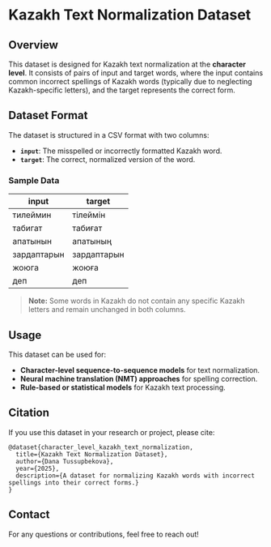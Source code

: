 # Kazakh Text Normalization Dataset

## Overview
This dataset is designed for Kazakh text normalization at the **character level**. It consists of pairs of input and target words, where the input contains common incorrect spellings of Kazakh words (typically due to neglecting Kazakh-specific letters), and the target represents the correct form.

## Dataset Format
The dataset is structured in a CSV format with two columns:
- **`input`**: The misspelled or incorrectly formatted Kazakh word.
- **`target`**: The correct, normalized version of the word.

### Sample Data
| input       | target      |
|------------|------------|
| тилеймин   | тілеймін   |
| табигат    | табиғат    |
| апатынын   | апатының   |
| зардаптарын | зардаптарын |
| жоюга      | жоюға      |
| деп        | деп        |

> **Note:** Some words in Kazakh do not contain any specific Kazakh letters and remain unchanged in both columns.

## Usage
This dataset can be used for:
- **Character-level sequence-to-sequence models** for text normalization.
- **Neural machine translation (NMT) approaches** for spelling correction.
- **Rule-based or statistical models** for Kazakh text processing.

## Citation
If you use this dataset in your research or project, please cite:
```
@dataset{character_level_kazakh_text_normalization,
  title={Kazakh Text Normalization Dataset},
  author={Dana Tussupbekova},
  year={2025},
  description={A dataset for normalizing Kazakh words with incorrect spellings into their correct forms.}
}
```

## Contact
For any questions or contributions, feel free to reach out!


